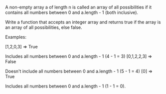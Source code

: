 A non-empty array a of length n is called an array of all possibilities if it contains all numbers between 0 and a.length - 1 (both inclusive).

Write a function that accepts an integer array and returns true if the array is an array of all possibilities, else false.

Examples:

[1,2,0,3] => True

Includes all numbers between 0 and a.length - 1 (4 - 1 = 3)
[0,1,2,2,3] => False

Doesn't include all numbers between 0 and a.length - 1 (5 - 1 = 4)
[0] => True

Includes all numbers between 0 and a.length - 1 (1 - 1 = 0).

